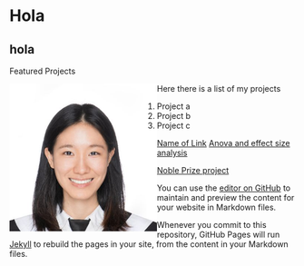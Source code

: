 # Hola
## hola
Featured Projects

<img align="left" height="260" src="/assets/img/profile.jpg">

Here there is a list of my projects

1. Project a
2. Project b
3. Project c


[Name of Link](/about.md)
[Anova and effect size analysis](/Homework5_pl2793.md)


[Noble Prize project](/NobelPrize/NobelPrize.md)



You can use the [editor on GitHub](https://github.com/Pinghsuanlin/personalSite/edit/main/README.md) to maintain and preview the content for your website in Markdown files.

Whenever you commit to this repository, GitHub Pages will run [Jekyll](https://jekyllrb.com/) to rebuild the pages in your site, from the content in your Markdown files.
